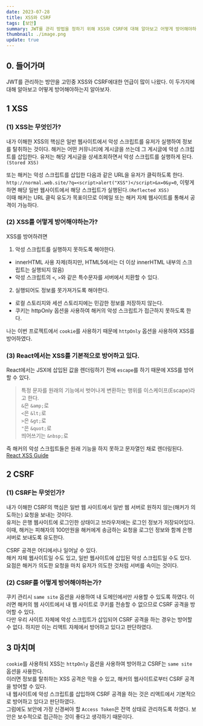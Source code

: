 ```yaml
---
date: 2023-07-28
title: XSS와 CSRF
tags: [보안]
summary: JWT를 관리 방법을 정하기 위해 XSS와 CSRF에 대해 알아보고 어떻게 방어해야하는지 정리
thumbnail: ./image.png
update: true
---
```



## 0. 들어가며
JWT를 관리하는 방안을 고민중 XSS와 CSRF에대한 언급이 많이 나왔다. 이 두가지에 대해 알아보고 어떻게 방어해야하는지 알아보자.

## 1 XSS
### (1) XSS는 무엇인가?
내가 이해한 XSS의 핵심은 일반 웹사이트에서 악성 스크립트를 유저가 실행하여 정보를 탈취하는 것이다.
해커는 어떤 커뮤니티에 게시글을 쓰는데 그 게시글에 악성 스크립트를 삽입한다. 유저는 해당 게시글을 상세조회하면서 악성 스크립트를 실행하게 된다.`(Stored XSS)`  

또는 해커는 악성 스크립트를 삽입한 다음과 같은 URL을 유저가 클릭하도록 한다.  
`http://normal.web.site/?q=<script>alert("XSS")</script>&x=0&y=0`, 이렇게하면 해당 일반 웹사이트에서 해당 스크립트가 실행된다.`(Reflected XSS)`  
이때 해커는 URL 클릭 유도가 목표이므로 이메일 또는 해커 자체 웹사이트를 통해서 공격이 가능하다.

### (2) XSS를 어떻게 방어해야하는가?
XSS를 방어하려면  
1. 악성 스크립트를 실행하지 못하도록 해야한다.   
- innerHTML 사용 자제(하지만, HTML5에서는 더 이상 innerHTML 내부의 스크립트는 실행되지 않음)
- 악성 스크립트의 `<`, `>`와 같은 특수문자를 서버에서 치환할 수 있다.

2. 실행되어도 정보를 못가져가도록 해야한다.   
- 로컬 스토리지와 세션 스토리지에는 민감한 정보를 저장하지 않는다.
- 쿠키는 httpOnly 옵션을 사용하여 해커의 악성 스크립트가 접근하지 못하도록 한다.

나는 이번 프로젝트에서 `cookie`를 사용하기 때문에 `httpOnly` 옵션을 사용하여 XSS를 방어하였다.  

### (3) React에서는 XSS를 기본적으로 방어하고 있다.
React에서는 JSX에 삽입된 값을 렌더링하기 전에 `escape`를 하기 때문에 XSS를 방어할 수 있다.

>특정 문자를 원래의 기능에서 벗어나게 변환하는 행위를 이스케이프(Escape)라고 한다.  
>`&`은 `&amp;`로  
>`<`은 `&lt;`로   
>`>`은 `&gt;`로  
>`"`은 `&quot;`로  
>띄어쓰기는 `&nbsp;`로
  

즉 해커의 악성 스크립트들은 원래 기능을 하지 못하고 문자열인 채로 렌더링된다.  
[React XSS Guide](https://www.stackhawk.com/blog/react-xss-guide-examples-and-prevention/)

## 2 CSRF

### (1) CSRF는 무엇인가?
내가 이해한 CSRF의 핵심은 일반 웹 사이트에서 일반 웹 서버로 원하지 않는(해커가 의도하는) 요청을 보내는 것이다.  
유저는 은행 웹사이트에 로그인한 상태이고 브라우저에는 로그인 정보가 저장되어있다. 이때, 해커는 피해자의 100만원을 해커에게 송금하는 요청을 로그인 정보와 함께 은행 서버로 보내도록 유도한다.   

CSRF 공격은 어디에서나 일어날 수 있다.  
해커 자체 웹사이트일 수도 있고, 일반 웹사이트에 삽입된 악성 스크립트일 수도 있다.  
요점은 해커가 의도한 요청을 마치 유저가 의도한 것처럼 서버를 속이는 것이다. 

### (2) CSRF를 어떻게 방어해야하는가?
쿠키 관리시 `same site` 옵션을 사용하여 내 도메인에서만 사용할 수 있도록 하였다. 이러면 해커의 웹 사이트에서 내 웹 사이트로 쿠키를 전송할 수 없으므로 CSRF 공격을 방어할 수 있다.  
다만 우리 사이트 자체에 악성 스크립트가 삽입되어 CSRF 공격을 하는 경우는 방어할 수 없다.  하지만 이는 리액트 자체에서 방어하고 있다고 판단하였다.


## 3 마치며
`cookie`를 사용하되 XSS는 `httpOnly` 옵션을 사용하여 방어하고 CSRF는 `same site` 옵션을 사용한다.  
이러면 정보를 탈취하는 XSS 공격은 막을 수 있고, 해커의 웹사이트로부터 CSRF 공격을 방어할 수 있다.   
내 웹사이트에 악성 스크립트를 삽입하여 CSRF 공격을 하는 것은 리액트에서 기본적으로 방어하고 있다고 판단하였다.  
그럼에도 보안에 가장 신경써야 할 `Access Token`은 전역 상태로 관리하도록 하였다. 보안은 보수적으로 접근하는 것이 좋다고 생각하기 때문이다.

